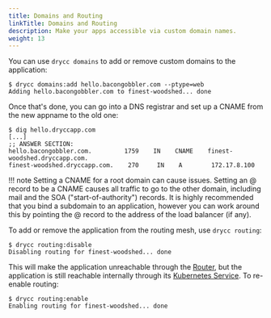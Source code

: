 ```yaml
---
title: Domains and Routing
linkTitle: Domains and Routing
description: Make your apps accessible via custom domain names.
weight: 13
---
```


You can use `drycc domains` to add or remove custom domains to the application:

    $ drycc domains:add hello.bacongobbler.com --ptype=web
    Adding hello.bacongobbler.com to finest-woodshed... done

Once that's done, you can go into a DNS registrar and set up a CNAME from the new
appname to the old one:

    $ dig hello.dryccapp.com
    [...]
    ;; ANSWER SECTION:
    hello.bacongobbler.com.         1759    IN    CNAME    finest-woodshed.dryccapp.com.
    finest-woodshed.dryccapp.com.    270     IN    A        172.17.8.100

!!! note
    Setting a CNAME for a root domain can cause issues. Setting an @ record
    to be a CNAME causes all traffic to go to the other domain, including mail and the SOA
    ("start-of-authority") records. It is highly recommended that you bind a subdomain to
    an application, however you can work around this by pointing the @ record to the
    address of the load balancer (if any).

To add or remove the application from the routing mesh, use `drycc routing`:

    $ drycc routing:disable
    Disabling routing for finest-woodshed... done

This will make the application unreachable through the [Router][], but the application is still
reachable internally through its [Kubernetes Service][service]. To re-enable routing:

    $ drycc routing:enable
    Enabling routing for finest-woodshed... done


[router]: ../understanding-workflow/components.md#router
[service]: ../reference-guide/terms.md#service
